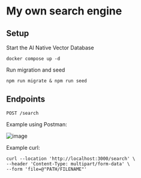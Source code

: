 # My own search engine

## Setup

Start the AI Native Vector Database
````
docker compose up -d
````

Run migration and seed
````
npm run migrate & npm run seed
````

## Endpoints

`POST /search`

Example using Postman:

![image](https://user-images.githubusercontent.com/23138717/232352516-e83f24da-5895-41b6-9e10-1e3f47a94379.png)

Example curl:

```
curl --location 'http://localhost:3000/search' \
--header 'Content-Type: multipart/form-data' \
--form 'file=@"PATH/FILENAME"'
```
